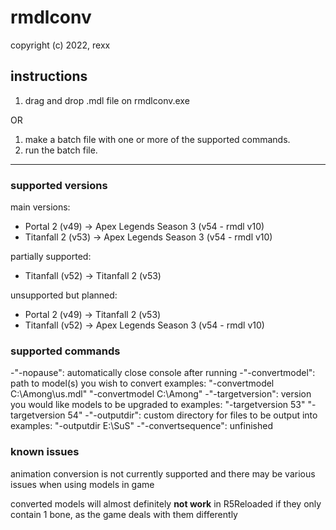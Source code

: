 # rmdlconv
copyright (c) 2022, rexx

## instructions
1. drag and drop .mdl file on rmdlconv.exe

OR

1. make a batch file with one or more of the supported commands.
2. run the batch file.

---
### supported versions
main versions:
- Portal 2 (v49) -> Apex Legends Season 3 (v54 - rmdl v10)
- Titanfall 2 (v53) -> Apex Legends Season 3 (v54 - rmdl v10)

partially supported:
- Titanfall (v52) -> Titanfall 2 (v53)

unsupported but planned:
- Portal 2 (v49) -> Titanfall 2 (v53)
- Titanfall (v52) -> Apex Legends Season 3 (v54 - rmdl v10)


### supported commands
-"-nopause": automatically close console after running
-"-convertmodel": path to model(s) you wish to convert
  examples: "-convertmodel C:\Among\us.mdl" "-convertmodel C:\Among"
-"-targetversion": version you would like models to be upgraded to
  examples: "-targetversion 53" "-targetversion 54"
-"-outputdir": custom directory for files to be output into
  examples: "-outputdir E:\SuS"
-"-convertsequence": unfinished

### known issues
animation conversion is not currently supported and there may be various issues when using models in game

converted models will almost definitely **not work** in R5Reloaded if they only contain 1 bone, as the game deals with them differently